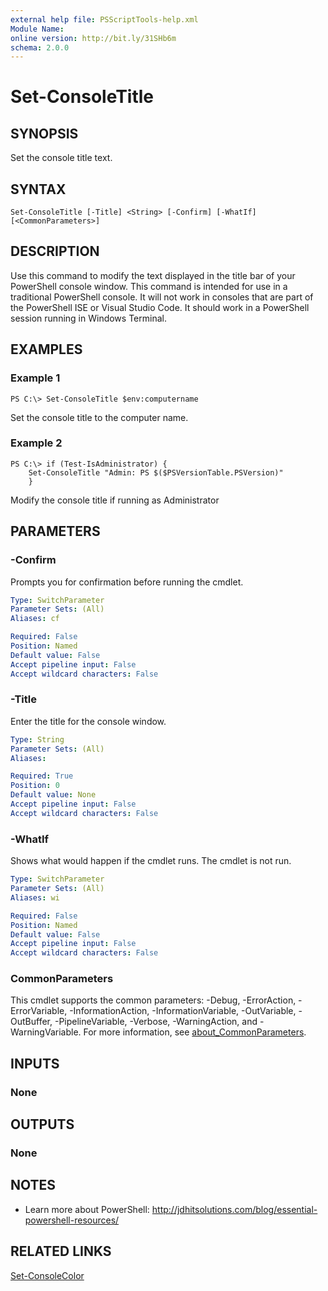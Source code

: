 ```yaml
---
external help file: PSScriptTools-help.xml
Module Name:
online version: http://bit.ly/31SHb6m
schema: 2.0.0
---
```


# Set-ConsoleTitle

## SYNOPSIS
Set the console title text.

## SYNTAX

```
Set-ConsoleTitle [-Title] <String> [-Confirm] [-WhatIf] [<CommonParameters>]
```

## DESCRIPTION
Use this command to modify the text displayed in the title bar of your PowerShell console window.
This command is intended for use in a traditional PowerShell console.
It will not work in consoles that are part of the PowerShell ISE or Visual Studio Code.
It should work in a PowerShell session running in Windows Terminal.

## EXAMPLES

### Example 1
```
PS C:\> Set-ConsoleTitle $env:computername
```

Set the console title to the computer name.

### Example 2
```
PS C:\> if (Test-IsAdministrator) {
    Set-ConsoleTitle "Admin: PS $($PSVersionTable.PSVersion)"
    }
```

Modify the console title if running as Administrator

## PARAMETERS

### -Confirm
Prompts you for confirmation before running the cmdlet.

```yaml
Type: SwitchParameter
Parameter Sets: (All)
Aliases: cf

Required: False
Position: Named
Default value: False
Accept pipeline input: False
Accept wildcard characters: False
```

### -Title
Enter the title for the console window.

```yaml
Type: String
Parameter Sets: (All)
Aliases:

Required: True
Position: 0
Default value: None
Accept pipeline input: False
Accept wildcard characters: False
```

### -WhatIf
Shows what would happen if the cmdlet runs.
The cmdlet is not run.

```yaml
Type: SwitchParameter
Parameter Sets: (All)
Aliases: wi

Required: False
Position: Named
Default value: False
Accept pipeline input: False
Accept wildcard characters: False
```

### CommonParameters
This cmdlet supports the common parameters: -Debug, -ErrorAction, -ErrorVariable, -InformationAction, -InformationVariable, -OutVariable, -OutBuffer, -PipelineVariable, -Verbose, -WarningAction, and -WarningVariable. For more information, see [about_CommonParameters](http://go.microsoft.com/fwlink/?LinkID=113216).

## INPUTS

### None
## OUTPUTS

### None
## NOTES
* Learn more about PowerShell: http://jdhitsolutions.com/blog/essential-powershell-resources/

## RELATED LINKS

[Set-ConsoleColor]()

